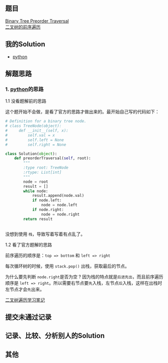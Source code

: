 ## 题目

[Binary Tree Preorder Traversal](https://leetcode.com/problems/binary-tree-preorder-traversal/) <br/> [二叉树的前序遍历](https://leetcode-cn.com/problems/binary-tree-preorder-traversal/)

## 我的Solution

- [python](../144/144_binary_tree_preorder_traversal.py)

## 解题思路

### 1. [python](../144/144_binary_tree_preorder_traversal.py)的思路

1.1 没看题解前的思路

这个题开始不会做，是看了官方的思路才做出来的。最开始自己写的代码如下：
```python
# Definition for a binary tree node.
# class TreeNode(object):
#     def __init__(self, x):
#         self.val = x
#         self.left = None
#         self.right = None

class Solution(object):
    def preorderTraversal(self, root):
        """
        :type root: TreeNode
        :rtype: List[int]
        """
        node = root 
        result = []
        while node:
            result.append(node.val)
            if node.left:
                node = node.left   
            if node.right:
                node = node.right
        return result
            
```
没想到使用 `栈`，导致写着写着有点乱了。

1.2 看了官方题解的思路

前序遍历的顺序是：`top => bottom` 和 `left => right`

每次循环树的时候，使用 `stack.pop()` 出栈，获取最后的节点。

为什么要先判断 `node.right`是否为空 ? 因为栈的特点就是`后进先出`，而且前序遍历顺序是 `left => right`。所以需要右节点要`先`入栈，左节点`后`入栈，这样在出栈时左节点才会`先`出来。

[二叉树遍历学习笔记](https://github.com/dym0080/articles/blob/master/data-structure-and-algorithm/lcc06%E6%95%B0%E6%8D%AE%E7%BB%93%E6%9E%84%E5%AD%A6%E4%B9%A0%E7%AC%94%E8%AE%B0-%E4%BA%8C%E5%8F%89%E6%A0%91.md)

## 提交未通过记录

## 记录、比较、分析别人的Solution

## 其他
